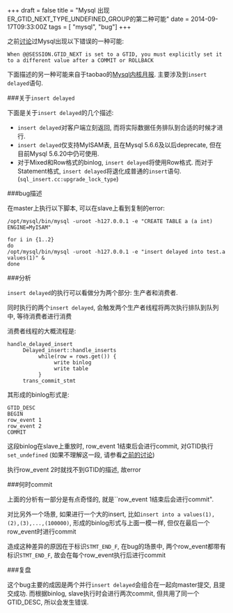 +++
draft = false
title = "Mysql 出现ER_GTID_NEXT_TYPE_UNDEFINED_GROUP的第二种可能"
date = 2014-09-17T09:33:00Z
tags = [ "mysql", "bug"]
+++

之前[讨论](http://ikarishinjieva.github.io/tachikoma-blog/post/2014-09-05-mysql-er_gtid_next_type_undefined_group/)过Mysql出现以下错误的一种可能:

	When @@SESSION.GTID_NEXT is set to a GTID, you must explicitly set it to a different value after a COMMIT or ROLLBACK

下面描述的另一种可能来自于taobao的[Mysql内核月报](http://mysql.taobao.org/index.php/MySQL内核月报_2014.09). 主要涉及到`insert delayed`语句.

###关于`insert delayed`

下面是关于`insert delayed`的几个描述:

* `insert delayed`对客户端立刻返回, 而将实际数据任务排队到合适的时候才进行.
* `insert delayed`仅支持MyISAM表, 且在Mysql 5.6.6及以后deprecate, 但在目前Mysql 5.6.20中仍可使用.
* 对于Mixed和Row格式的binlog, `insert delayed`将使用Row格式. 而对于Statement格式, `insert delayed`将退化成普通的`insert`语句. (`sql_insert.cc:upgrade_lock_type`)

###bug描述

在master上执行以下脚本, 可以在slave上看到复制的error:

```
/opt/mysql/bin/mysql -uroot -h127.0.0.1 -e "CREATE TABLE a (a int) ENGINE=MyISAM"

for i in {1..2}
do
/opt/mysql/bin/mysql -uroot -h127.0.0.1 -e "insert delayed into test.a values(1)" &
done
```

###分析

`insert delayed`的执行可以看做分为两个部分: 生产者和消费者. 

同时执行的两个`insert delayed`, 会触发两个生产者线程将两次执行排队到队列中, 等待消费者进行消费

消费者线程的大概流程是:

```
handle_delayed_insert
     Delayed_insert::handle_inserts
          while(row = rows.get()) {
               write binlog
               write table
          }
     trans_commit_stmt
```

其形成的binlog形式是:

```
GTID_DESC
BEGIN
row_event 1
row_event 2
COMMIT
```

这段binlog在slave上重放时, row_event 1结束后会进行commit, 对GTID执行`set_undefined` (如果不理解这一段, 请参看[之前的讨论](http://ikarishinjieva.github.io/tachikoma-blog/post/2014-09-05-mysql-er_gtid_next_type_undefined_group/))

执行row_event 2时就找不到GTID的描述, 故error

###何时commit

上面的分析有一部分是有点奇怪的, 就是``row_event 1结束后会进行commit".

对比另外一个场景, 如果进行一个大的insert, 比如`insert into a values(1),(2),(3),...,(100000)`, 形成的binlog形式与上面一模一样, 但仅在最后一个row_event时进行commit

造成这种差异的原因在于标识`STMT_END_F`,  在bug的场景中,  两个row_event都带有标识`STMT_END_F`, 故会在每个row_event执行后进行commit


###复盘

这个bug主要的成因是两个并行`insert delayed`会组合在一起向master提交, 且提交成功. 而根据binlog, slave执行时会进行两次commit, 但共用了同一个GTID_DESC, 所以会发生错误.
